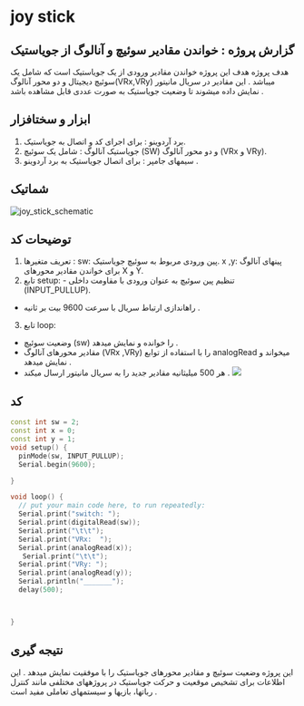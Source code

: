 # joy stick
## گزارش پروژه : خواندن مقادیر سوئیچ و آنالوگ از جویاستیک
هدف پروژه
هدف این پروژه خواندن مقادیر ورودی از یک جویاستیک است که شامل یک سوئیچ دیجیتال و دو محور آنالوگ(VRx,VRy) میباشد . این مقادیر در سریال مانیتور نمایش داده میشوند تا وضعیت جویاستیک به صورت عددی قابل
مشاهده باشد .
## ابزار و سختافزار
1. برد آردوینو : برای اجرای کد و اتصال به جویاستیک.
2. جویاستیک آنالوگ : شامل یک سوئیچ (SW) و دو محور آنالوگ (VRx و VRy).
3. سیمهای جامپر : برای اتصال جویاستیک به برد آردوینو .
   
## شماتیک
![joy_stick_schematic](https://github.com/user-attachments/assets/af950e2e-42aa-4346-b058-32ea36b2fb8b)


## توضیحات کد
1. تعریف متغیرها :                                                                         sw: پین ورودی مربوط به سوئیچ جویاستیک.                                                           x ,y: پینهای آنالوگ برای خواندن مقادیر محورهای X و Y.
 2. تابع setup: - تنظیم پین سوئیچ به عنوان ورودی با مقاومت داخلی (INPUT_PULLUP).
- راهاندازی ارتباط سریال با سرعت 9600 بیت بر ثانیه .
3. تابع loop:
  - وضعیت سوئیچ (sw) را خوانده و نمایش میدهد .
  - مقادیر محورهای آنالوگ (VRx ,VRy) را با استفاده از توابع analogRead میخواند و نمایش میدهد .
  - هر 500 میلیثانیه مقادیر جدید را به سریال مانیتور ارسال میکند .
    ![](/media/j.gif)
## کد 
```c++
const int sw = 2;
const int x = 0;
const int y = 1;
void setup() {
  pinMode(sw, INPUT_PULLUP);
  Serial.begin(9600);

}

void loop() {
  // put your main code here, to run repeatedly:
  Serial.print("switch: ");
  Serial.print(digitalRead(sw));
  Serial.print("\t\t");
  Serial.print("VRx:  ");
  Serial.print(analogRead(x));
   Serial.print("\t\t");
  Serial.print("VRy: ");
  Serial.print(analogRead(y));
  Serial.println("_______");
  delay(500);



}
```

## نتیجه گیری
این پروژه وضعیت سوئیچ و مقادیر محورهای جویاستیک را با موفقیت نمایش میدهد . این اطلاعات برای تشخیص موقعیت
و حرکت جویاستیک در پروژههای مختلفی مانند کنترل رباتها، بازیها و سیستمهای تعاملی مفید است .
